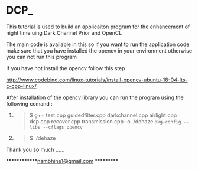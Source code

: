 # DCP_
This tutorial is used to build an applicaiton program for the enhancement of night time uing Dark Channel Prior and OpenCL

The main code is available in this so if you want to run the application code make sure that you have installed the opencv in your environment otherwise you can not run this program

If you have not install the opencv follow this step 

http://www.codebind.com/linux-tutorials/install-opencv-ubuntu-18-04-lts-c-cpp-linux/ 


After installation of the opencv library you can run the program using the following comand :



1. >$  g++ test.cpp guidedfilter.cpp darkchannel.cpp airlight.cpp dcp.cpp recover.cpp transmission.cpp -o ./dehaze `pkg-config --libs --cflags opencv`


2. >$ ./dehaze


Thank you so much ......

************nambhine1@gmail.com *********

